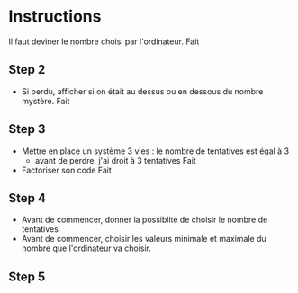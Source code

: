 # Instructions
Il faut deviner le nombre choisi par l'ordinateur.
Fait

## Step 2
* Si perdu, afficher si on était au dessus ou en dessous du nombre mystère.
Fait

## Step 3
* Mettre en place un système 3 vies : le nombre de tentatives est égal à 3
	* avant de perdre, j'ai droit à 3 tentatives
Fait
* Factoriser son code
Fait

## Step 4
* Avant de commencer, donner la possiblité de choisir le nombre de tentatives
* Avant de commencer, choisir les valeurs minimale et maximale du nombre que l'ordinateur va choisir.

## Step 5
